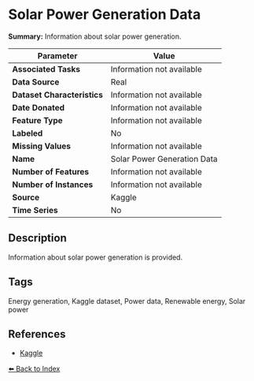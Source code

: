 # Solar Power Generation Data

**Summary:** Information about solar power generation.

| Parameter | Value |
| --- | --- |
| **Associated Tasks** | Information not available |
| **Data Source** | Real |
| **Dataset Characteristics** | Information not available |
| **Date Donated** | Information not available |
| **Feature Type** | Information not available |
| **Labeled** | No |
| **Missing Values** | Information not available |
| **Name** | Solar Power Generation Data |
| **Number of Features** | Information not available |
| **Number of Instances** | Information not available |
| **Source** | Kaggle |
| **Time Series** | No |

## Description

Information about solar power generation is provided.

## Tags

Energy generation, Kaggle dataset, Power data, Renewable energy, Solar power

## References

- [Kaggle](https://www.kaggle.com/datasets/anikannal/solar-power-generation-data)

[⬅️ Back to Index](../README.md)
